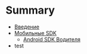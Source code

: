 # Summary

* [Введение](README.md)
* [Мобильные SDK](chapter1.md)
  * [Android SDK Водителя](chapter1/android-sdk-voditelya.md)
* test

